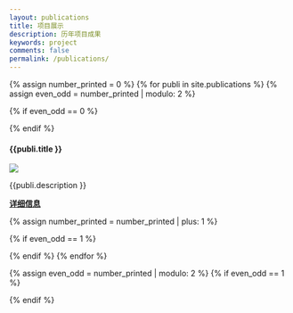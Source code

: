 ```yaml
---
layout: publications
title: 项目展示
description: 历年项目成果
keywords: project
comments: false
permalink: /publications/
---
```


{% assign number_printed = 0 %}
{% for publi in site.publications %}
{% assign even_odd = number_printed | modulo: 2 %}

{% if even_odd == 0 %}
<div class="row">
{% endif %}

<div class="col-sm-6 clearfix">

 <div class="thumbnail">
		<div class="caption">
				<h4>{{publi.title }}</h4>
		<img src="{{publi.image }}" class="img-responsive" witdh="20%"/>
		<br>
			<p>{{publi.description }}</p>
			<p><strong><a href="{{ site.url }}{{ publi.url }}">详细信息</a></strong></p>
		</div>
    </div>
 

</div>

{% assign number_printed = number_printed | plus: 1 %}

{% if even_odd == 1 %}
</div>
{% endif %}
{% endfor %}

{% assign even_odd = number_printed | modulo: 2 %}
{% if even_odd == 1 %}
</div>
{% endif %}
<div class="row">
<br><br><br><br><br><br><br><br><br><br><br><br><br><br><br><br><br><br>

